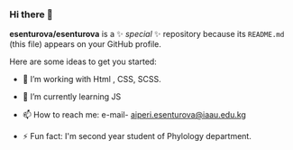 ### Hi there 👋


**esenturova/esenturova** is a ✨ _special_ ✨ repository because its `README.md` (this file) appears on your GitHub profile.

Here are some ideas to get you started:

- 🔭 I’m  working with Html , CSS, SCSS.
- 🌱 I’m currently learning JS



- 📫 How to reach me: e-mail- aiperi.esenturova@iaau.edu.kg

- ⚡ Fun fact: I'm second year student of Phylology department.
